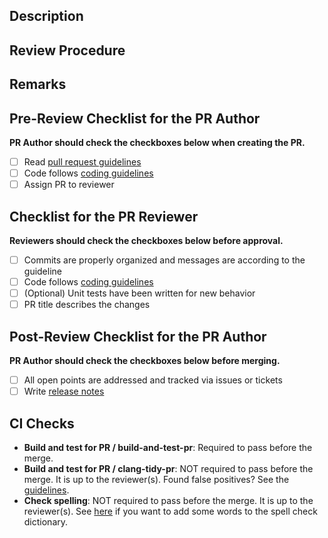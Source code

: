 ## Description

<!-- Describe what this PR changes. -->

## Review Procedure

<!-- Explain how to review this PR. -->

## Remarks

<!-- Write remarks as you like if you need them. -->

## Pre-Review Checklist for the PR Author

**PR Author should check the checkboxes below when creating the PR.**

- [ ] Read [pull request guidelines][pull-request-guidelines]
- [ ] Code follows [coding guidelines][coding-guidelines]
- [ ] Assign PR to reviewer

## Checklist for the PR Reviewer

**Reviewers should check the checkboxes below before approval.**

- [ ] Commits are properly organized and messages are according to the guideline
- [ ] Code follows [coding guidelines][coding-guidelines]
- [ ] (Optional) Unit tests have been written for new behavior
- [ ] PR title describes the changes

## Post-Review Checklist for the PR Author

**PR Author should check the checkboxes below before merging.**

- [ ] All open points are addressed and tracked via issues or tickets
- [ ] Write [release notes][release-notes]

## CI Checks

- **Build and test for PR / build-and-test-pr**: Required to pass before the merge.
- **Build and test for PR / clang-tidy-pr**: NOT required to pass before the merge. It is up to the reviewer(s). Found false positives? See the [guidelines][clang-tidy-guidelines].
- **Check spelling**: NOT required to pass before the merge. It is up to the reviewer(s). See [here][spell-check-dict] if you want to add some words to the spell check dictionary.

[clang-tidy-guidelines]: https://tier4.github.io/autoware.proj/tree/main/developer_guide/ClangTidyGuideline/
[coding-guidelines]: https://tier4.atlassian.net/wiki/spaces/AIP/pages/1194394777/T4
[pull-request-guidelines]: https://tier4.github.io/autoware.proj/tree/main/developer_guide/PullRequestGuideline/
[release-notes]: https://tier4.atlassian.net/wiki/spaces/AIP/pages/563774416
[spell-check-dict]: https://github.com/tier4/autoware-spell-check-dict#how-to-contribute
